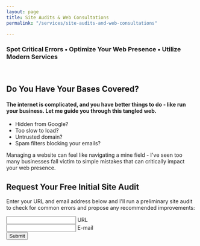 ```yaml
---
layout: page
title: Site Audits & Web Consultations
permalink: "/services/site-audits-and-web-consultations"

---
```

### Spot Critical Errors • Optimize Your Web Presence • Utilize Modern Services

<br>

## Do You Have Your Bases Covered?

#### The internet is complicated, and you have better things to do - like run your business. Let me guide you through this tangled web.

* Hidden from Google?
* Too slow to load?
* Untrusted domain?
* Spam filters blocking your emails?

Managing a website can feel like navigating a mine field - I've seen too many businesses fall victim to simple mistakes that can critically impact your web presence.

## Request Your Free Initial Site Audit

Enter your URL and email address below and I'll run a preliminary site audit to check for common errors and propose any recommended improvements:

<form action="https://formspree.io/kyle@kylegrover.com" method="POST" class="contact-form floating-labels">
   <div class="form-field-row">
      <div class="form-field">
         <input id="url" class="input-text" type="text" required="">
         <label for="name">URL</label>
      </div>
      <div class="form-field">
         <input id="_replyto" class="input-text" type="email" required="">
         <label for="email">E-mail</label>
      </div>
   </div>
   <input id="message" style="display: none;" value="Site Audit Request" required="">
   <div class="form-field align-center">
      <input class="submit-btn" type="submit" value="Submit">
   </div>
    <input style="display: none" name="_gotcha">
    <input style="display: none" name="_next" value="/thanks">
</form>